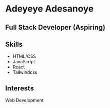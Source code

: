# Adeyeye Adesanoye
## Full Stack Developer (Aspiring)

## Skills
- HTML/CSS
- JavaScript
- React
- Tailwindcss

## Interests
Web Development
